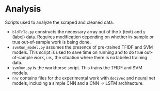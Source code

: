 Analysis
========

Scripts used to analyze the scraped and cleaned data.

* `bldTrTe.py` constructs the necessary array out of the `X` (text) and `y` (label) data. Requires modification depending on whether in-sample or true out-of-sample work is being done.
* `svmRun_model.py` assumes the presence of pre-trained TFIDF and SVM models. This script is used to save time on running and to do true out-of-sample work, i.e., the situation where there is no labeled training data.
* `svmRun.py` is the workhorse script. This trains the TFIDF and SVM models.
* `nn/` contains files for the experimental work with `doc2vec` and neural net models, including a simple CNN and a CNN -> LSTM architecture.
